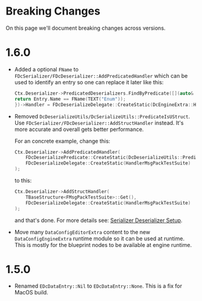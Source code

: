 # Breaking Changes

On this page we'll document breaking changes across versions.

# 1.6.0

-  Added a optional `FName` to `FDcSerializer/FDcDeserializer::AddPredicatedHandler` which can be used to identify an entry so one can replace it later like this:

   ```c++
   Ctx.Deserializer->PredicatedDeserializers.FindByPredicate([](auto& Entry){
   return Entry.Name == FName(TEXT("Enum"));
   })->Handler = FDcDeserializeDelegate::CreateStatic(DcEngineExtra::HandlerBPEnumDeserialize);
   ```

-  Removed `DcDeserializeUtils/DcSerializeUtils::PredicateIsUStruct`. Use `FDcSerializer/FDcDeserializer::AddStructHandler` instead. It's more accurate and overall gets better performance.

   For an concrete example, change this:

   ```c++
   Ctx.Deserializer->AddPredicatedHandler(
       FDcDeserializePredicate::CreateStatic(DcDeserializeUtils::PredicateIsUStruct<FMsgPackTestSuite>),
       FDcDeserializeDelegate::CreateStatic(HandlerMsgPackTestSuite)
   );
   ```

   to this:

   ```c++
   Ctx.Deserializer->AddStructHandler(
       TBaseStructure<FMsgPackTestSuite>::Get(),
       FDcDeserializeDelegate::CreateStatic(HandlerMsgPackTestSuite)
   );
   ```

   and that's done. For more details see: [Serializer Deserializer Setup](../Programming/SerializerDeserializer.md#deserializer-setup).

-  Move many `DataConfigEditorExtra` content to the new `DataConfigEngineExtra` runtime module so it can be used at runtime. This is mostly for the blueprint nodes to be available at engine runtime.


# 1.5.0

-  Renamed `EDcDataEntry::Nil` to `EDcDataEntry::None`. This is a fix for MacOS build.

